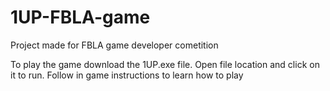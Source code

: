 # 1UP-FBLA-game

Project made for FBLA game developer cometition

To play the game download the 1UP.exe file. Open file location and click on it to run. Follow in game instructions to learn how to play
